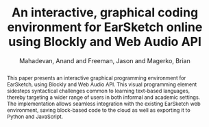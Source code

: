 --- 
title: "An interactive, graphical coding environment for EarSketch online using Blockly and Web Audio API" 
abstract: "This paper presents an interactive graphical programming environment for EarSketch, using Blockly and Web Audio API. This visual programming element sidesteps syntactical challenges common to learning text-based languages, thereby targeting a wider range of users in both informal and academic settings. The implementation allows seamless integration with the existing EarSketch web environment, saving block-based code to the cloud as well as exporting it to Python and JavaScript." 
address: "Atlanta, Georgia" 
author: "Mahadevan, Anand and Freeman, Jason and Magerko, Brian"
webAuthor: "Christian Baumann, Johanna Friederike, Jan-Torsten Milde" 
booktitle: "Proceedings of the International Web Audio Conference" 
editor: "Freeman, Jason and Lerch, Alexander and Paradis, Matthew" 
month: "Proceedings of the International Web Audio Conference"
pages: "1-4" 
publisher: "Georgia Tech" 
series: "WAC '18"
track: "Paper"  
year: "2016" 
id: "2016_33" 
tags: year2016
media: none 
pdflink: /_data/papers/pdf/2016/2016_33.pdf
ISSN: 2663-5844
---